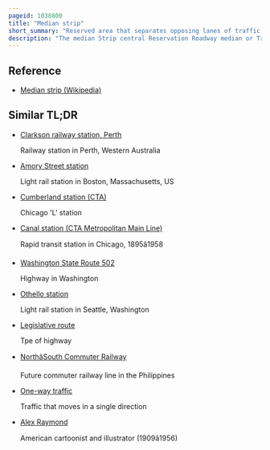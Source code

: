 ```yaml
---
pageid: 1038800
title: "Median strip"
short_summary: "Reserved area that separates opposing lanes of traffic on divided roadways"
description: "The median Strip central Reservation Roadway median or Traffic Median is reserved Area that separates opposing Lanes of Traffic on divided Roadways such as divided Highways dual Carriageways Freeways and Motorways. The Term also applies to divided Roads other than Highways including some major Roads in urban or suburban Areas. The reserved Area may simply be paved but is frequently adapted to other Functions such as decorative Landscaping Trees a median Barrier or Railway rapid Transit light Rail or Streetcar Lines."
---
```


## Reference

- [Median strip (Wikipedia)](https://en.wikipedia.org/?curid=1038800)

## Similar TL;DR

- [Clarkson railway station, Perth](/tldr/en/clarkson-railway-station-perth)

  Railway station in Perth, Western Australia

- [Amory Street station](/tldr/en/amory-street-station)

  Light rail station in Boston, Massachusetts, US

- [Cumberland station (CTA)](/tldr/en/cumberland-station-cta)

  Chicago 'L' station

- [Canal station (CTA Metropolitan Main Line)](/tldr/en/canal-station-cta-metropolitan-main-line)

  Rapid transit station in Chicago, 1895â1958

- [Washington State Route 502](/tldr/en/washington-state-route-502)

  Highway in Washington

- [Othello station](/tldr/en/othello-station)

  Light rail station in Seattle, Washington

- [Legislative route](/tldr/en/legislative-route)

  Tpe of highway

- [NorthâSouth Commuter Railway](/tldr/en/northsouth-commuter-railway)

  Future commuter railway line in the Philippines

- [One-way traffic](/tldr/en/one-way-traffic)

  Traffic that moves in a single direction

- [Alex Raymond](/tldr/en/alex-raymond)

  American cartoonist and illustrator (1909â1956)

